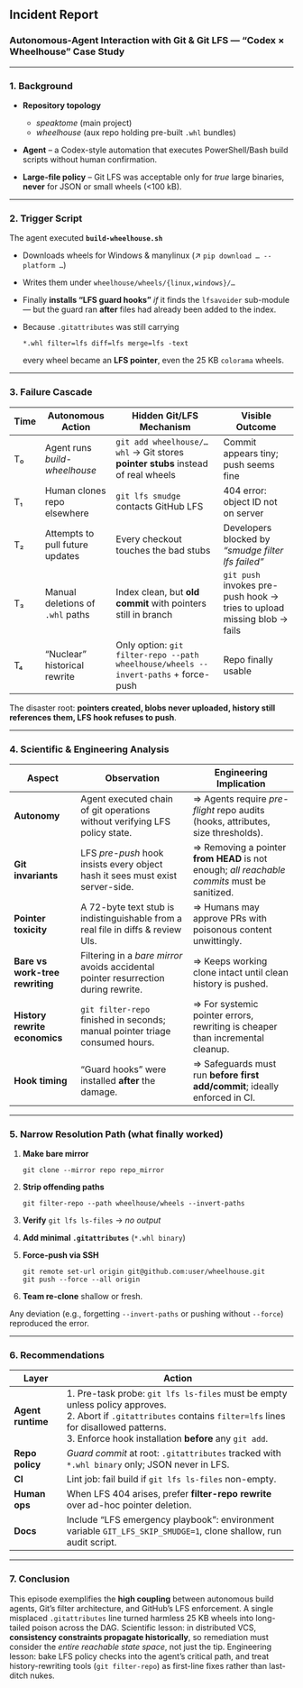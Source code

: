 ## Incident Report

### Autonomous-Agent Interaction with Git & Git LFS — “Codex × Wheelhouse” Case Study

---

### 1. Background

* **Repository topology**

  * *speaktome* (main project)
  * *wheelhouse* (aux repo holding pre-built `.whl` bundles)
* **Agent** – a Codex-style automation that executes PowerShell/Bash build scripts without human confirmation.
* **Large-file policy** – Git LFS was acceptable only for *true* large binaries, **never** for JSON or small wheels (<100 kB).

---

### 2. Trigger Script

The agent executed **`build-wheelhouse.sh`**  &#x20;

* Downloads wheels for Windows & manylinux (↗ `pip download … --platform …`)
* Writes them under `wheelhouse/wheels/{linux,windows}/…`
* Finally **installs “LFS guard hooks”** *if* it finds the `lfsavoider` sub-module — but the guard ran **after** files had already been added to the index.
* Because `.gitattributes` was still carrying

  ```
  *.whl filter=lfs diff=lfs merge=lfs -text
  ```

  every wheel became an **LFS pointer**, even the 25 KB `colorama` wheels.

---

### 3. Failure Cascade

| Time | Autonomous Action                | Hidden Git/LFS Mechanism                                                            | Visible Outcome                                                         |
| ---- | -------------------------------- | ----------------------------------------------------------------------------------- | ----------------------------------------------------------------------- |
| T₀   | Agent runs *build-wheelhouse*    | `git add wheelhouse/…whl` → Git stores **pointer stubs** instead of real wheels     | Commit appears tiny; push seems fine                                    |
| T₁   | Human clones repo elsewhere      | `git lfs smudge` contacts GitHub LFS                                                | 404 error: object ID not on server                                      |
| T₂   | Attempts to pull future updates  | Every checkout touches the bad stubs                                                | Developers blocked by *“smudge filter lfs failed”*                      |
| T₃   | Manual deletions of `.whl` paths | Index clean, but **old commit** with pointers still in branch                       | `git push` invokes pre-push hook → tries to upload missing blob → fails |
| T₄   | “Nuclear” historical rewrite     | Only option: `git filter-repo --path wheelhouse/wheels --invert-paths` + force-push | Repo finally usable                                                     |

The disaster root: **pointers created, blobs never uploaded, history still references them, LFS hook refuses to push**.

---

### 4. Scientific & Engineering Analysis

| Aspect                          | Observation                                                                         | Engineering Implication                                                                      |
| ------------------------------- | ----------------------------------------------------------------------------------- | -------------------------------------------------------------------------------------------- |
| **Autonomy**                    | Agent executed chain of git operations without verifying LFS policy state.          | ⇒ Agents require *pre-flight* repo audits (hooks, attributes, size thresholds).              |
| **Git invariants**              | LFS *pre-push* hook insists every object hash it sees must exist server-side.       | ⇒ Removing a pointer **from HEAD** is not enough; *all reachable commits* must be sanitized. |
| **Pointer toxicity**            | A 72-byte text stub is indistinguishable from a real file in diffs & review UIs.    | ⇒ Humans may approve PRs with poisonous content unwittingly.                                 |
| **Bare vs work-tree rewriting** | Filtering in a *bare mirror* avoids accidental pointer resurrection during rewrite. | ⇒ Keeps working clone intact until clean history is pushed.                                  |
| **History rewrite economics**   | `git filter-repo` finished in seconds; manual pointer triage consumed hours.        | ⇒ For systemic pointer errors, rewriting is cheaper than incremental cleanup.                |
| **Hook timing**                 | “Guard hooks” were installed **after** the damage.                                  | ⇒ Safeguards must run **before first add/commit**; ideally enforced in CI.                   |

---

### 5. Narrow Resolution Path (what finally worked)

1. **Make bare mirror**

   ```
   git clone --mirror repo repo_mirror
   ```
2. **Strip offending paths**

   ```
   git filter-repo --path wheelhouse/wheels --invert-paths
   ```
3. **Verify**
   `git lfs ls-files`  → *no output*
4. **Add minimal `.gitattributes`** (`*.whl binary`)
5. **Force-push via SSH**

   ```
   git remote set-url origin git@github.com:user/wheelhouse.git
   git push --force --all origin
   ```
6. **Team re-clone** shallow or fresh.

Any deviation (e.g., forgetting `--invert-paths` or pushing without `--force`) reproduced the error.

---

### 6. Recommendations

| Layer             | Action                                                                                                                                                                                                                     |
| ----------------- | -------------------------------------------------------------------------------------------------------------------------------------------------------------------------------------------------------------------------- |
| **Agent runtime** | 1. Pre-task probe: `git lfs ls-files` must be empty unless policy approves.<br>2. Abort if `.gitattributes` contains `filter=lfs` lines for disallowed patterns.<br>3. Enforce hook installation **before** any `git add`. |
| **Repo policy**   | *Guard commit* at root: `.gitattributes` tracked with `*.whl binary` only; JSON never in LFS.                                                                                                                              |
| **CI**            | Lint job: fail build if `git lfs ls-files` non-empty.                                                                                                                                                                      |
| **Human ops**     | When LFS 404 arises, prefer **filter-repo rewrite** over ad-hoc pointer deletion.                                                                                                                                          |
| **Docs**          | Include “LFS emergency playbook”: environment variable `GIT_LFS_SKIP_SMUDGE=1`, clone shallow, run audit script.                                                                                                           |

---

### 7. Conclusion

This episode exemplifies the **high coupling** between autonomous build agents, Git’s filter architecture, and GitHub’s LFS enforcement. A single misplaced `.gitattributes` line turned harmless 25 KB wheels into long-tailed poison across the DAG.
Scientific lesson: in distributed VCS, **consistency constraints propagate historically**, so remediation must consider the *entire reachable state space*, not just the tip.
Engineering lesson: bake LFS policy checks into the agent’s critical path, and treat history-rewriting tools (`git filter-repo`) as first-line fixes rather than last-ditch nukes.

